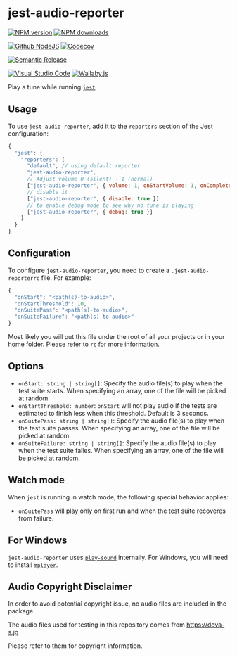 # jest-audio-reporter

[![NPM version][npm-image]][npm-url]
[![NPM downloads][downloads-image]][downloads-url]

[![Github NodeJS][github-nodejs]][github-action-url]
[![Codecov][codecov-image]][codecov-url]

[![Semantic Release][semantic-release-image]][semantic-release-url]

[![Visual Studio Code][vscode-image]][vscode-url]
[![Wallaby.js][wallaby-image]][wallaby-url]

Play a tune while running [`jest`](https://jestjs.io/).

## Usage

To use `jest-audio-reporter`,
add it to the `reporters` section of the Jest configuration:

```js
{
  "jest": {
    "reporters": [
      "default", // using default reporter
      "jest-audio-reporter",
      // Adjust volume 0 (silent) - 1 (normal)
      ["jest-audio-reporter", { volume: 1, onStartVolume: 1, onCompleteVolume: 1 }]
      // disable it
      ["jest-audio-reporter", { disable: true }]
      // to enable debug mode to see why no tune is playing
      ["jest-audio-reporter", { debug: true }]
    ]
  }
}
```

## Configuration

To configure `jest-audio-reporter`, you need to create a `.jest-audio-reporterrc` file.
For example:

```js
{
  "onStart": "<path(s)-to-audio>",
  "onStartThreshold": 10,
  "onSuitePass": "<path(s)-to-audio>",
  "onSuiteFailure": "<path(s)-to-audio>"
}
```

Most likely you will put this file under the root of all your projects or in your home folder.
Please refer to [`rc`](https://www.npmjs.com/package/rc) for more information.

## Options

- `onStart: string | string[]`: Specify the audio file(s) to play when the test suite starts. When specifying an array, one of the file will be picked at random.
- `onStartThreshold: number`: `onStart` will not play audio if the tests are estimated to finish less when this threshold. Default is 3 seconds.
- `onSuitePass: string | string[]`: Specify the audio file(s) to play when the test suite passes. When specifying an array, one of the file will be picked at random.
- `onSuiteFailure: string | string[]`: Specify the audio file(s) to play when the test suite failes. When specifying an array, one of the file will be picked at random.

## Watch mode

When `jest` is running in watch mode, the following special behavior applies:

- `onSuitePass` will play only on first run and when the test suite recoveres from failure.

## For Windows

`jest-audio-reporter` uses [`play-sound`](https://www.npmjs.com/package/play-sound) internally.
For Windows, you will need to install [`mplayer`](https://www.mplayerhq.hu/).

## Audio Copyright Disclaimer

In order to avoid potential copyright issue, no audio files are included in the package.

The audio files used for testing in this repository comes from <https://dova-s.jp>

Please refer to them for copyright information.

[codecov-image]: https://codecov.io/gh/unional/jest-audio-reporter/branch/master/graph/badge.svg
[codecov-url]: https://codecov.io/gh/unional/jest-audio-reporter
[coveralls-image]: https://coveralls.io/repos/github/unional/jest-audio-reporter/badge.svg
[coveralls-url]: https://coveralls.io/github/unional/jest-audio-reporter
[downloads-image]: https://img.shields.io/npm/dm/jest-audio-reporter.svg?style=flat
[downloads-url]: https://npmjs.org/package/jest-audio-reporter
[github-nodejs]: https://github.com/unional/jest-audio-reporter/workflows/nodejs/badge.svg
[github-action-url]: https://github.com/unional/jest-audio-reporter/actions
[npm-image]: https://img.shields.io/npm/v/jest-audio-reporter.svg?style=flat
[npm-url]: https://npmjs.org/package/jest-audio-reporter
[semantic-release-image]: https://img.shields.io/badge/%20%20%F0%9F%93%A6%F0%9F%9A%80-semantic--release-e10079.svg
[semantic-release-url]: https://github.com/semantic-release/semantic-release
[vscode-image]: https://img.shields.io/badge/vscode-ready-green.svg
[vscode-url]: https://code.visualstudio.com/
[wallaby-image]: https://img.shields.io/badge/wallaby.js-configured-green.svg
[wallaby-url]: https://wallabyjs.com
